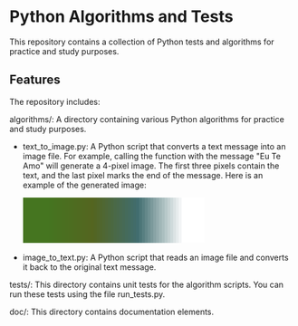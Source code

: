 # Python Algorithms and Tests
This repository contains a collection of Python tests and algorithms for practice and study purposes.
## Features
The repository includes:

algorithms/: A directory containing various Python algorithms for practice and study purposes.

 * text_to_image.py: A Python script that converts a text message into an image file. For example, calling the function with the message "Eu Te Amo" will generate a 4-pixel image. The first three pixels contain the text, and the last pixel marks the end of the message. 
    Here is an example of the generated image:
    
    <img src="doc/sample.png" alt="Sample"  height="80">


* image_to_text.py: A Python script that reads an image file and converts it back to the original text message.

tests/:
    This directory contains unit tests for the algorithm scripts. You can run these tests using the file run_tests.py.

doc/: 
    This directory contains documentation elements.